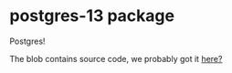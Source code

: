 postgres-13 package
============
Postgres! 

The blob contains source code, we probably got it [here?](https://www.postgresql.org/ftp/source/v13.6/)
